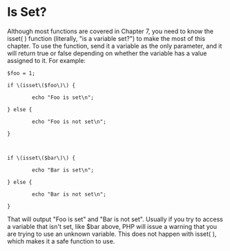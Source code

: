 # Is Set?



Although most functions are covered in Chapter 7, you need to know the isset\( \) function \(literally, "is a variable set?"\) to make the most of this chapter. To use the function, send it a variable as the only parameter, and it will return true or false depending on whether the variable has a value assigned to it. For example:



    $foo = 1;

    if \(isset\($foo\)\) {

            echo "Foo is set\n";

    } else {

            echo "Foo is not set\n";

    }



    if \(isset\($bar\)\) {

            echo "Bar is set\n";

    } else {

            echo "Bar is not set\n";

    }



That will output "Foo is set" and "Bar is not set". Usually if you try to access a variable that isn't set, like $bar above, PHP will issue a warning that you are trying to use an unknown variable. This does not happen with isset\( \), which makes it a safe function to use.

